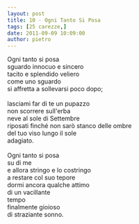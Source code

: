 ```yaml
---
layout: post
title: 10 - Ogni Tanto Si Posa
tags: [25 carezze,]
date: 2011-09-09 10:09:00
author: pietro
---
```

Ogni tanto si posa<br/>sguardo innocuo e sincero<br/>tacito e splendido veliero<br/>come uno sguardo<br/>si affretta a sollevarsi poco dopo;<br/><br/>lasciami far di te un pupazzo<br/>non scorrere sull'erba<br/>neve al sole di Settembre<br/>riposati finché non sarò stanco delle ombre<br/>del tuo viso lungo il sole<br/>adagiato.<br/><br/>Ogni tanto si posa<br/>su di me<br/>e allora stringo e lo costringo<br/>a restare col suo tepore<br/>dormi ancora qualche attimo<br/>di un vacillante<br/>tempo<br/>finalmente gioioso<br/>di straziante sonno.
